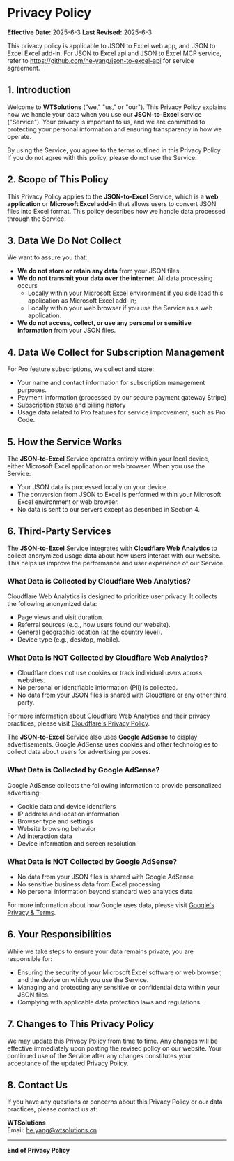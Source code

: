 # Privacy Policy

**Effective Date:** 2025-6-3
**Last Revised:** 2025-6-3

This privacy policy is applicable to JSON to Excel web app, and JSON to Excel Excel add-in.
For JSON to Excel api and JSON to Excel MCP service, refer to https://github.com/he-yang/json-to-excel-api for service agreement.

## 1. Introduction

Welcome to **WTSolutions** ("we," "us," or "our"). This Privacy Policy explains how we handle your data when you use our **JSON-to-Excel** service ("Service"). Your privacy is important to us, and we are committed to protecting your personal information and ensuring transparency in how we operate.

By using the Service, you agree to the terms outlined in this Privacy Policy. If you do not agree with this policy, please do not use the Service.

## 2. Scope of This Policy

This Privacy Policy applies to the **JSON-to-Excel** Service, which is a **web application** or **Microsoft Excel add-in** that allows users to convert JSON files into Excel format. This policy describes how we handle data processed through the Service.

## 3. Data We Do Not Collect

We want to assure you that:
- **We do not store or retain any data** from your JSON files.
- **We do not transmit your data over the internet**. All data processing occurs 
  - Locally within your Microsoft Excel environment if you side load this application as Microsoft Excel add-in;
  - Locally within your web browser if you use the Service as a web application.
- **We do not access, collect, or use any personal or sensitive information** from your JSON files.

## 4. Data We Collect for Subscription Management

For Pro feature subscriptions, we collect and store:
- Your name and contact information for subscription management purposes.
- Payment information (processed by our secure payment gateway Stripe)
- Subscription status and billing history
- Usage data related to Pro features for service improvement, such as Pro Code.

## 5. How the Service Works

The **JSON-to-Excel** Service operates entirely within your local device, either Microsoft Excel application or web browser. When you use the Service:
- Your JSON data is processed locally on your device.
- The conversion from JSON to Excel is performed within your Microsoft Excel environment or web browser.
- No data is sent to our servers except as described in Section 4.

## 6. Third-Party Services

The **JSON-to-Excel** Service integrates with **Cloudflare Web Analytics** to collect anonymized usage data about how users interact with our website. This helps us improve the performance and user experience of our Service. 

### What Data is Collected by Cloudflare Web Analytics?
Cloudflare Web Analytics is designed to prioritize user privacy. It collects the following anonymized data:
- Page views and visit duration.
- Referral sources (e.g., how users found our website).
- General geographic location (at the country level).
- Device type (e.g., desktop, mobile).

### What Data is NOT Collected by Cloudflare Web Analytics?
- Cloudflare does not use cookies or track individual users across websites.
- No personal or identifiable information (PII) is collected.
- No data from your JSON files is shared with Cloudflare or any other third party.

For more information about Cloudflare Web Analytics and their privacy practices, please visit [Cloudflare's Privacy Policy](https://www.cloudflare.com/privacypolicy/).

The **JSON-to-Excel** Service also uses **Google AdSense** to display advertisements. Google AdSense uses cookies and other technologies to collect data about users for advertising purposes.

### What Data is Collected by Google AdSense?
Google AdSense collects the following information to provide personalized advertising:
- Cookie data and device identifiers
- IP address and location information
- Browser type and settings
- Website browsing behavior
- Ad interaction data
- Device information and screen resolution

### What Data is NOT Collected by Google AdSense?
- No data from your JSON files is shared with Google AdSense
- No sensitive business data from Excel processing
- No personal information beyond standard web analytics data

 For more information about how Google uses data, please visit [Google's Privacy & Terms](https://policies.google.com/privacy).

<script async src="https://pagead2.googlesyndication.com/pagead/js/adsbygoogle.js?client=ca-pub-8772217510669640"
     crossorigin="anonymous"></script>
<ins class="adsbygoogle"
     style="display:block; text-align:center;"
     data-ad-layout="in-article"
     data-ad-format="fluid"
     data-ad-client="ca-pub-8772217510669640"
     data-ad-slot="2653271427"></ins>
<script>
     (adsbygoogle = window.adsbygoogle || []).push({});
</script>

## 6. Your Responsibilities

While we take steps to ensure your data remains private, you are responsible for:
- Ensuring the security of your Microsoft Excel software or web browser, and the device on which you use the Service.
- Managing and protecting any sensitive or confidential data within your JSON files.
- Complying with applicable data protection laws and regulations.

## 7. Changes to This Privacy Policy

We may update this Privacy Policy from time to time. Any changes will be effective immediately upon posting the revised policy on our website. Your continued use of the Service after any changes constitutes your acceptance of the updated Privacy Policy.

## 8. Contact Us

If you have any questions or concerns about this Privacy Policy or our data practices, please contact us at:

**WTSolutions**  
Email: [he.yang@wtsolutions.cn](mailto:he.yang@wtsolutions.cn)  

---

**End of Privacy Policy**